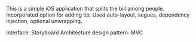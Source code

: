 This is a simple iOS application that splits the bill among people. Incorporated option for adding tip. Used auto-layout, segues, dependency injection, optional unwrapping.

Interface: Storyboard
Architecture design pattern: MVC
